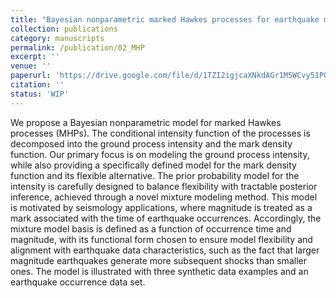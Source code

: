 ```yaml
---
title: "Bayesian nonparametric marked Hawkes processes for earthquake modeling"
collection: publications
category: manuscripts
permalink: /publication/02_MHP
excerpt: ''
venue: ''
paperurl: 'https://drive.google.com/file/d/1TZI2igjcaXNkdAGr1M5WCvy51PQBHMgC/view?usp=share_link'
citation: ''
status: 'WIP'
---
```


We propose a Bayesian nonparametric model for marked Hawkes processes (MHPs). The conditional intensity function of the processes is decomposed into the ground process intensity and the mark density function. Our primary focus is on modeling the ground process intensity, while also providing a specifically defined model for the mark density function and its flexible alternative. The prior probability model for the intensity is carefully designed to balance flexibility with tractable posterior inference, achieved through a novel mixture modeling method. This model is motivated by seismology applications, where magnitude is treated as a mark associated with the time of earthquake occurrences. Accordingly, the mixture model basis is defined as a function of occurrence time and magnitude, with its functional form chosen to ensure model flexibility and alignment with earthquake data characteristics, such as the fact that larger magnitude earthquakes generate more subsequent shocks than smaller ones. The model is illustrated with three synthetic data examples and an earthquake occurrence data set.
